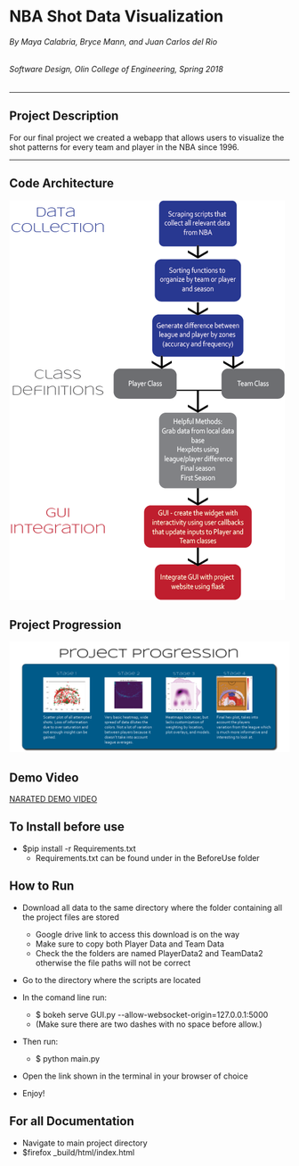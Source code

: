# NBA Shot Data Visualization


###### By Maya Calabria, Bryce Mann, and Juan Carlos del Rio
###### Software Design, Olin College of Engineering, Spring 2018

***

## Project Description
For our final project we created a webapp that allows users to visualize the shot patterns for every team and player in the NBA since 1996.

***
## Code Architecture

![Architecture]

[Architecture]: https://raw.githubusercontent.com/mayacalabria/FinalSoftDesProject/master/ClassMaterials/architecture_final.png "High level system diagram"

## Project Progression

![Progression]

[Progression]: https://raw.githubusercontent.com/mayacalabria/FinalSoftDesProject/master/ClassMaterials/progress.png "Project development over time"

## Demo Video

[NARATED DEMO VIDEO](https://www.youtube.com/watch?v=yQ2LuFMj8M4&feature=youtu.be)

## To Install before use

* $pip install -r Requirements.txt
  * Requirements.txt can be found under in the BeforeUse folder

## How to Run

* Download all data to the same directory where the folder containing all the project files are stored
  * Google drive link to access this download is on the way
  * Make sure to copy both Player Data and Team Data
  * Check the the folders are named PlayerData2 and TeamData2 otherwise the file paths will not be correct

* Go to the directory where the scripts are located

* In the comand line run:
  * $ bokeh serve GUI.py \-\-allow-websocket-origin=127.0.0.1:5000
  * (Make sure there are two dashes with no space before allow.)

* Then run:
  * $ python main.py

* Open the link shown in the terminal in your browser of choice

* Enjoy!

## For all Documentation
 * Navigate to main project directory
 * $firefox _build/html/index.html

